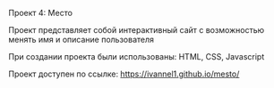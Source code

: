 Проект 4: Место

Проект представляет собой интерактивный сайт с возможностью менять имя и описание пользователя

При создании проекта были использованы: HTML, CSS, Javascript

Проект доступен по ссылке: https://ivannel1.github.io/mesto/
